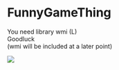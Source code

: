 # FunnyGameThing

<p>
You need library wmi (L) <br>
Goodluck <br>
(wmi will be included at a later point)
</p>
<img src="https://media.istockphoto.com/id/1383831579/zh/%E5%90%91%E9%87%8F/double-thumbs-up-emoticon.jpg"></img>

